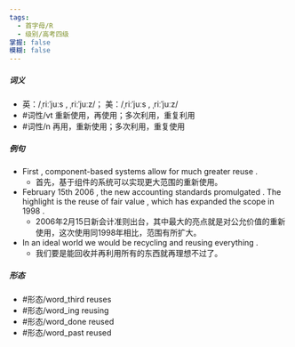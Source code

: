 ```yaml
---
tags:
  - 首字母/R
  - 级别/高考四级
掌握: false
模糊: false
---
```

##### 词义
- 英：/ˌriːˈjuːs , ˌriːˈjuːz/； 美：/ˌriːˈjuːs , ˌriːˈjuːz/
- #词性/vt  重新使用，再使用；多次利用，重复利用
- #词性/n  再用，重新使用；多次利用，重复使用
##### 例句
- First , component-based systems allow for much greater reuse .
	- 首先，基于组件的系统可以实现更大范围的重新使用。
- February 15th 2006 , the new accounting standards promulgated . The highlight is the reuse of fair value , which has expanded the scope in 1998 .
	- 2006年2月15日新会计准则出台，其中最大的亮点就是对公允价值的重新使用，这次使用同1998年相比，范围有所扩大。
- In an ideal world we would be recycling and reusing everything .
	- 我们要是能回收并再利用所有的东西就再理想不过了。
##### 形态
- #形态/word_third reuses
- #形态/word_ing reusing
- #形态/word_done reused
- #形态/word_past reused
